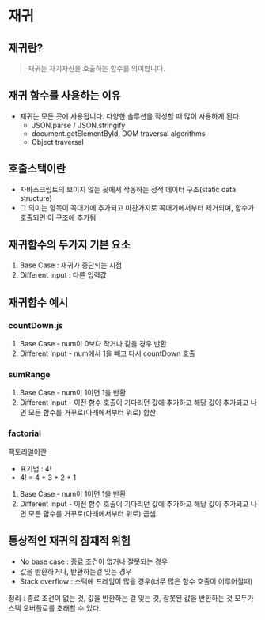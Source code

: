 # 재귀

## 재귀란?

> 재귀는 자기자신을 호출하는 함수를 의미합니다.

## 재귀 함수를 사용하는 이유

- 재귀는 모든 곳에 사용됩니다. 다양한 솔루션을 작성할 때 많이 사용하게 된다.
  - JSON.parse / JSON.stringify
  - document.getElementById, DOM traversal algorithms
  - Object traversal

## 호출스택이란

- 자바스크립트의 보이지 않는 곳에서 작동하는 정적 데이터 구조(static data structure)
- 그 의미는 항목이 꼭대기에 추가되고 마찬가지로 꼭대기에서부터 제거되며, 함수가 호출되면 이 구조에 추가됨

## 재귀함수의 두가지 기본 요소

1. Base Case : 재귀가 중단되는 시점
1. Different Input : 다른 입력값

## 재귀함수 예시

### countDown.js
1. Base Case - num이 0보다 작거나 같을 경우 반환
1. Different Input - num에서 1을 빼고 다시 countDown 호출

### sumRange
1. Base Case - num이 1이면 1을 반환
1. Different Input - 이전 함수 호출이 기다리던 값에 추가하고 해당 값이 추가되고 나면 모든 함수를 거꾸로(아래에서부터 위로) 합산

### factorial
팩토리얼이란
- 표기법 : 4!
- 4! = 4 * 3 * 2 * 1

1. Base Case - num이 1이면 1을 반환
1. Different Input - 이전 함수 호출이 기다리던 값에 추가하고 해당 값이 추가되고 나면 모든 함수를 거꾸로(아래에서부터 위로) 곱셈

## 통상적인 재귀의 잠재적 위험

- No base case : 종료 조건이 없거나 잘못되는 경우
- 값을 반환하거나, 반환하는걸 잊는 경우
- Stack overflow : 스택에 프레임이 많을 경우(너무 많은 함수 호출이 이루어질때)

정리 : 종료 조건이 없는 것, 값을 반환하는 걸 잊는 것, 잘못된 값을 반환하는 것 모두가 스택 오버플로를 초래할 수 있다.